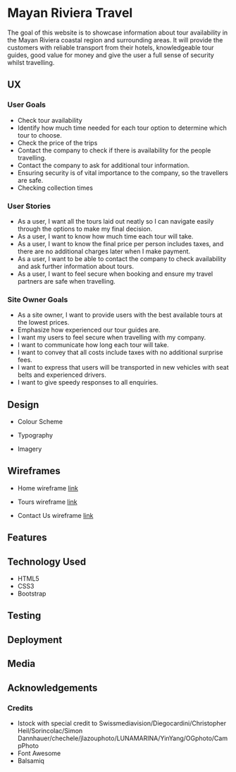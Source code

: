 # Mayan Riviera Travel

The goal of this website is to showcase information about tour availability in the Mayan Riviera coastal region and surrounding areas. 
It will provide the customers with reliable transport from their hotels, knowledgeable tour guides, good value for money and give the 
user a full sense of security whilst travelling.

## UX

### User Goals
* Check tour availability
* Identify how much time needed for each tour option to determine which tour to choose.
* Check the price of the trips
* Contact the company to check if there is availability for the people travelling.
* Contact the company to ask for additional tour information.
* Ensuring security is of vital importance to the company, so the travellers are safe.
* Checking collection times
 
### User Stories
* As a user, I want all the tours laid out neatly so I can navigate easily through the options to make my final decision.
* As a user, I want to know how much time each tour will take.
* As a user, I want to know the final price per person includes taxes, and there are no additional charges later when I make payment.
* As a user, I want to be able to contact the company to check availability and ask further information about tours.
* As a user, I want to feel secure when booking and ensure my travel partners are safe when travelling.
 
### Site Owner Goals
* As a site owner, I want to provide users with the best available tours at the lowest prices.
* Emphasize how experienced our tour guides are.
* I want my users to feel secure when travelling with my company.
* I want to communicate how long each tour will take.
* I want to convey that all costs include taxes with no additional surprise fees.
* I want to express that users will be transported in new vehicles with seat belts and experienced drivers.
* I want to give speedy responses to all enquiries.

## Design

* Colour Scheme

* Typography

* Imagery

## Wireframes

* Home wireframe [link]()

* Tours wireframe [link]()

* Contact Us wireframe [link]()

## Features

## Technology Used
* HTML5
* CSS3
* Bootstrap

## Testing

## Deployment

## Media

## Acknowledgements

### Credits

* Istock with special credit to Swissmediavision/Diegocardini/Christopher Heil/Sorincolac/Simon Dannhauer/chechele/jlazouphoto/LUNAMARINA/YinYang/OGphoto/CampPhoto
* Font Awesome
* Balsamiq 
